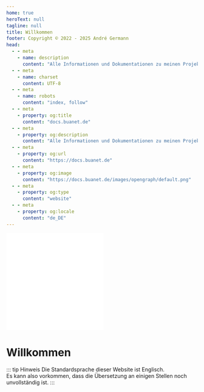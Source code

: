 ```yaml
---
home: true
heroText: null
tagline: null
title: Willkommen
footer: Copyright © 2022 - 2025 André Germann
head:
  - - meta
    - name: description
      content: "Alle Informationen und Dokumentationen zu meinen Projekten."
  - - meta
    - name: charset
      content: UTF‑8
  - - meta
    - name: robots
      content: "index, follow"
  - - meta
    - property: og:title
      content: "docs.buanet.de"
  - - meta
    - property: og:description
      content: "Alle Informationen und Dokumentationen zu meinen Projekten."
  - - meta
    - property: og:url
      content: "https://docs.buanet.de"
  - - meta
    - property: og:image
      content: "https://docs.buanet.de/images/opengraph/default.png"
  - - meta
    - property: og:type
      content: "website"
  - - meta
    - property: og:locale
      content: "de_DE"
---
```


<span class="center">
<div id="beachlogo">
<img src=/images/logo_dark.png>
</div>
</span>

# Willkommen

::: tip Hinweis
Die Standardsprache dieser Website ist Englisch.<br/>
Es kann also vorkommen, dass die Übersetzung an einigen Stellen noch unvollständig ist. 
:::